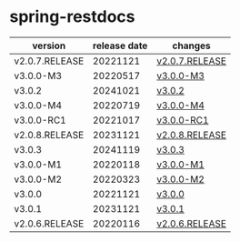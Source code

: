 # spring-restdocs

|    version     | release date |                    changes                     |
|----------------|--------------|------------------------------------------------|
| v2.0.7.RELEASE | 20221121     | [v2.0.7.RELEASE](./v2.0.7.RELEASE-20221121.md) |
| v3.0.0-M3      | 20220517     | [v3.0.0-M3](./v3.0.0-M3-20220517.md)           |
| v3.0.2         | 20241021     | [v3.0.2](./v3.0.2-20241021.md)                 |
| v3.0.0-M4      | 20220719     | [v3.0.0-M4](./v3.0.0-M4-20220719.md)           |
| v3.0.0-RC1     | 20221017     | [v3.0.0-RC1](./v3.0.0-RC1-20221017.md)         |
| v2.0.8.RELEASE | 20231121     | [v2.0.8.RELEASE](./v2.0.8.RELEASE-20231121.md) |
| v3.0.3         | 20241119     | [v3.0.3](./v3.0.3-20241119.md)                 |
| v3.0.0-M1      | 20220118     | [v3.0.0-M1](./v3.0.0-M1-20220118.md)           |
| v3.0.0-M2      | 20220323     | [v3.0.0-M2](./v3.0.0-M2-20220323.md)           |
| v3.0.0         | 20221121     | [v3.0.0](./v3.0.0-20221121.md)                 |
| v3.0.1         | 20231121     | [v3.0.1](./v3.0.1-20231121.md)                 |
| v2.0.6.RELEASE | 20220116     | [v2.0.6.RELEASE](./v2.0.6.RELEASE-20220116.md) |

